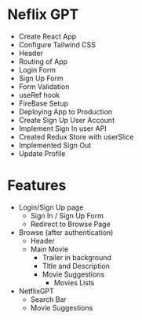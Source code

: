 # Neflix GPT

- Create React App
- Configure Tailwind CSS
- Header
- Routing of App
- Login Form
- Sign Up Form
- Form Validation
- useRef hook
- FireBase Setup
- Deploying App to Production
- Create Sign Up User Account
- Implement Sign In user API
- Created Redux Store with userSlice
- Implemented Sign Out
- Update Profile

# Features

- Login/Sign Up page
  - Sign In / Sign Up Form
  - Redirect to Browse Page
- Browse (after authentication)
  - Header
  - Main Movie
    - Trailer in background
    - Tltle and Description
    - Movie Suggestions
      - Movies Lists
- NetflixGPT
  - Search Bar
  - Movie Suggestions
